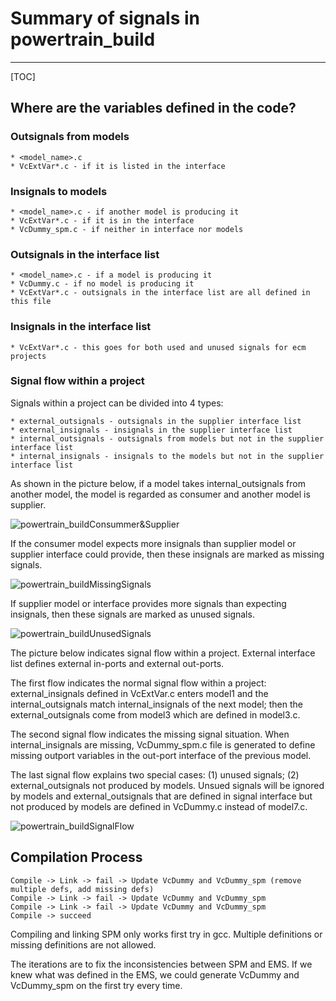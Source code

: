 # Summary of signals in powertrain_build

-----------------------------------
[TOC]

## Where are the variables defined in the code?

### Outsignals from models

```
* <model_name>.c
* VcExtVar*.c - if it is listed in the interface
```

### Insignals to models

```
* <model_name>.c - if another model is producing it
* VcExtVar*.c - if it is in the interface
* VcDummy_spm.c - if neither in interface nor models
```

### Outsignals in the interface list

```
* <model_name>.c - if a model is producing it
* VcDummy.c - if no model is producing it
* VcExtVar*.c - outsignals in the interface list are all defined in this file
```

### Insignals in the interface list

```
* VcExtVar*.c - this goes for both used and unused signals for ecm projects
```

### Signal flow within a project

Signals within a project can be divided into 4 types:

```
* external_outsignals - outsignals in the supplier interface list
* external_insignals - insignals in the supplier interface list
* internal_outsignals - outsignals from models but not in the supplier interface list
* internal_insignals - insignals to the models but not in the supplier interface list
```

As shown in the picture below, if a model takes internal\_outsignals from
another model, the model is regarded as consumer and another model
is supplier.

![powertrain_buildConsummer&Supplier](supplier-consumer_Model.PNG)

If the consumer model expects more insignals than supplier model or
supplier interface could provide, then these insignals are marked as
missing signals.

![powertrain_buildMissingSignals](MissingSignals.PNG)

If supplier model or interface provides more signals than expecting
insignals, then these signals are marked as unused signals.

![powertrain_buildUnusedSignals](UnusedSignals.PNG)

The picture below indicates signal flow within a project.
External interface list defines external in-ports and
external out-ports.

The first flow indicates the normal
signal flow within a project: external\_insignals defined in
VcExtVar.c enters model1 and the internal\_outsignals match
internal\_insignals of the next model; then the external\_outsignals
come from model3 which are defined in model3.c.

The second signal flow indicates the missing signal situation.
When internal\_insignals are missing, VcDummy\_spm.c file is generated
to define missing outport variables in the out-port interface of
the previous model.

The last signal flow explains two special cases: (1) unused signals;
(2)  external\_outsignals not produced by models. Unsued signals will be
ignored by models and external\_outsignals that are defined in signal
interface but not produced by models are defined in VcDummy.c instead
of model7.c.

![powertrain_buildSignalFlow](SignalFlow.PNG)

## Compilation Process

```
Compile -> Link -> fail -> Update VcDummy and VcDummy_spm (remove multiple defs, add missing defs)
Compile -> Link -> fail -> Update VcDummy and VcDummy_spm
Compile -> Link -> fail -> Update VcDummy and VcDummy_spm
Compile -> succeed
```

Compiling and linking SPM only works first try in gcc.
Multiple definitions or missing definitions are not allowed.

The iterations are to fix the inconsistencies between SPM and EMS.
If we knew what was defined in the EMS, we could generate
VcDummy and VcDummy\_spm on the first try every time.
